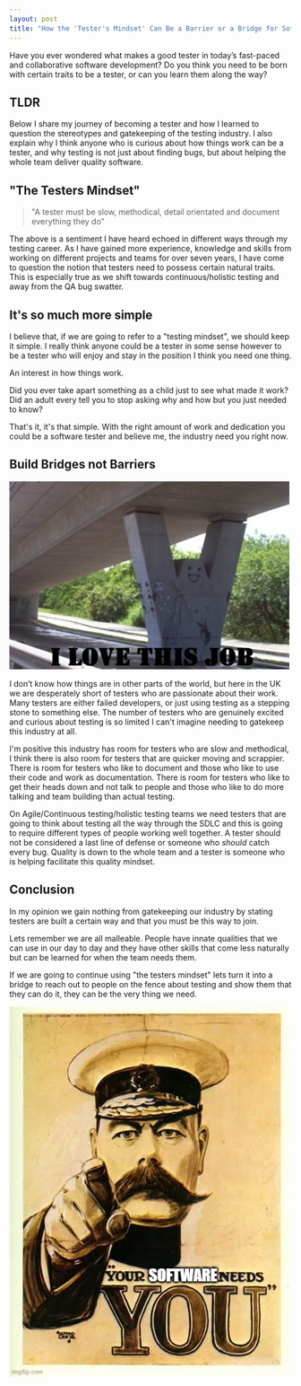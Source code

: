 ```yaml
---
layout: post
title: "How the 'Tester's Mindset' Can Be a Barrier or a Bridge for Software Testing"
---
```


Have you ever wondered what makes a good tester in today’s fast-paced and collaborative software development? Do you think you need to be born with certain traits to be a tester, or can you learn them along the way?

## TLDR

Below I share my journey of becoming a tester and how I learned to question the stereotypes and gatekeeping of the testing industry. I also explain why I think anyone who is curious about how things work can be a tester, and why testing is not just about finding bugs, but about helping the whole team deliver quality software.

## "The Testers Mindset"

> "A tester must be slow, methodical, detail orientated and document everything they do"

The above is a sentiment I have heard echoed in different ways through my testing career. As I have gained more experience, knowledge and skills from working on different projects and teams for over seven years, I have come to question the notion that testers need to possess certain natural traits. This is especially true as we shift towards continuous/holistic testing and away from the QA bug swatter.

## It's so much more simple

I believe that, if we are going to refer to a "testing mindset", we should keep it simple. I really think anyone could be a tester in some sense however to be a tester who will enjoy and stay in the position I think you need one thing. 

An interest in how things work.

Did you ever take apart something as a child just to see what made it work? Did an adult every tell you to stop asking why and how but you just needed to know?

That's it, it's that simple. With the right amount of work and dedication you could be a software tester and believe me, the industry need you right now.

## Build Bridges not Barriers

![meme of a smiling face painted onto a support of a bridge with the text "I love this job"](../images/posts/build-bridges.jpg)

I don’t know how things are in other parts of the world, but here in the UK we are desperately short of testers who are passionate about their work. Many testers are either failed developers, or just using testing as a stepping stone to something else. The number of testers who are genuinely excited and curious about testing is so limited I can't imagine needing to gatekeep this industry at all.

I'm positive this industry has room for testers who are slow and methodical, I think there is also room for testers that are quicker moving and scrappier. There is room for testers who like to document and those who like to use their code and work as documentation. There is room for testers who like to get their heads down and not talk to people and those who like to do more talking and team building than actual testing.

On Agile/Continuous testing/holistic testing teams we need testers that are going to think about testing all the way through the SDLC and this is going to require different types of people working well together. A tester should not be considered a last line of defense or someone who *should* catch every bug. Quality is down to the whole team and a tester is someone who is helping facilitate this quality mindset.

## Conclusion

In my opinion we gain nothing from gatekeeping our industry by stating testers are built a certain way and that you must be this way to join.

Lets remember we are all malleable. People have innate qualities that we can use in our day to day and they have other skills that come less naturally but can be learned for when the team needs them.

If we are going to continue using "the testers mindset" lets turn it into a bridge to reach out to people on the fence about testing and show them that they can do it, they can be the very thing we need.

!["Your Country Needs you" poster with country replaced as software](../images/posts/your-software-needs-you.jpg)
